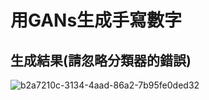 # 用GANs生成手寫數字



## 生成結果(請忽略分類器的錯誤)
![b2a7210c-3134-4aad-86a2-7b95fe0ded32](https://github.com/weiso131/Gans_mnist/assets/131360912/516f3130-71e5-478b-9a3b-fb201285085a)
